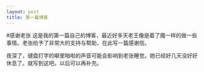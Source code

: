 ```yaml
---
layout: post
title: 第一篇博客
---
```

#感谢老张
这是我的第一篇自己的博客，最近好多天老王像是着了魔一样的做一些事情。老张给予了非常大的支持与帮助，在此写一篇感谢信。


夜深了，键盘打字的噼里啪啦的声音可能会影响到老张睡觉。她已经好几天没好好休息了。就写到这吧。以后可以再补充。

